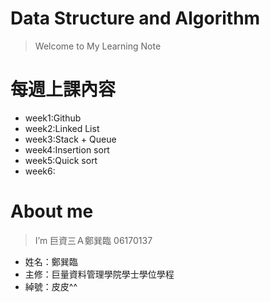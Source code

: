 # Data Structure and Algorithm
> Welcome to My Learning Note 

# 每週上課內容
* week1:Github
* week2:Linked List
* week3:Stack + Queue
* week4:Insertion sort
* week5:Quick sort
* week6:

# About me
> I’m 巨資三Ａ鄭巽臨 06170137
* 姓名：鄭巽臨
* 主修：巨量資料管理學院學士學位學程
* 綽號：皮皮^^
